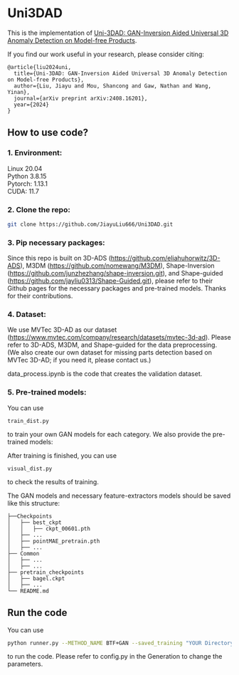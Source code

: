 # Uni3DAD
This is the implementation of [Uni-3DAD: GAN-Inversion Aided Universal 3D Anomaly Detection on Model-free Products](https://arxiv.org/abs/2408.16201).

If you find our work useful in your research, please consider citing: 
```
@article{liu2024uni,
  title={Uni-3DAD: GAN-Inversion Aided Universal 3D Anomaly Detection on Model-free Products},
  author={Liu, Jiayu and Mou, Shancong and Gaw, Nathan and Wang, Yinan},
  journal={arXiv preprint arXiv:2408.16201},
  year={2024}
}
```
## How to use code?
### 1. Environment: 
Linux 20.04 \
Python 3.8.15 \
Pytorch: 1.13.1 \
CUDA: 11.7 
 
### 2.  Clone the repo:
```bash
git clone https://github.com/JiayuLiu666/Uni3DAD.git
```

### 3. Pip necessary packages: 
Since this repo is built on 3D-ADS (https://github.com/eliahuhorwitz/3D-ADS), M3DM (https://github.com/nomewang/M3DM), Shape-Inversion (https://github.com/junzhezhang/shape-inversion.git), and Shape-guided (https://github.com/jayliu0313/Shape-Guided.git), please refer to their Github pages for the necessary packages and pre-trained models. Thanks for their contributions. 

### 4. Dataset: 
We use MVTec 3D-AD as our dataset (https://www.mvtec.com/company/research/datasets/mvtec-3d-ad). Please refer to 3D-ADS, M3DM, and Shape-guided for the data preprocessing. \
(We also create our own dataset for missing parts detection based on MVTec 3D-AD; if you need it, please contact us.) 

data_process.ipynb is the code that creates the validation dataset.

### 5. Pre-trained models:
You can use
```
train_dist.py 
```
to train your own GAN models for each category. We also provide the pre-trained models: 

After training is finished, you can use 
```
visual_dist.py
```
to check the results of training.


The GAN models and necessary feature-extractors models should be saved like this structure: 
```
├──Checkpoints
│   ├── best_ckpt
│   │   ├── ckpt_00601.pth
│   ├── ...
│   ├── pointMAE_pretrain.pth
│   ├── ...
├── Common
│   ├── ...
│   ├── ...
├── pretrain_checkpoints
│   ├── bagel.ckpt
│   ├── ...
└── README.md
```
## Run the code
You can use 
```bash
python runner.py --METHOD_NAME BTF+GAN --saved_training "YOUR Directory" ...
```
to run the code. Please refer to config.py in the Generation to change the parameters.
